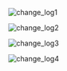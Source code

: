 ![change_log1](./images/changelog_1.PNG)

![change_log2](./images/changelog_2.PNG)

![change_log3](./images/changelog.PNG)

![change_log4](./images/changelog_graph.PNG)